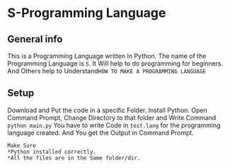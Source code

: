 # <b>S-Programming Language</b>
## General info
This is a Programming Language written In Python. The name of the Programming Language is ```S```.
It Will help to do programming for beginners.
And Others help to Understand``` HOW TO MAKE A PROGRAMMING LANGUAGE ```

## Setup
Download and Put the code in a specific Folder.
Install Python.
Open Command Prompt, Change Directory to that folder and Write Command ```python main.py```
You have to write Code in ```test.lang``` for the programming language created.
And You get the Output in Command Prompt.
```
Make Sure
*Python installed correctly.
*All the files are in the Same folder/dir.
```
